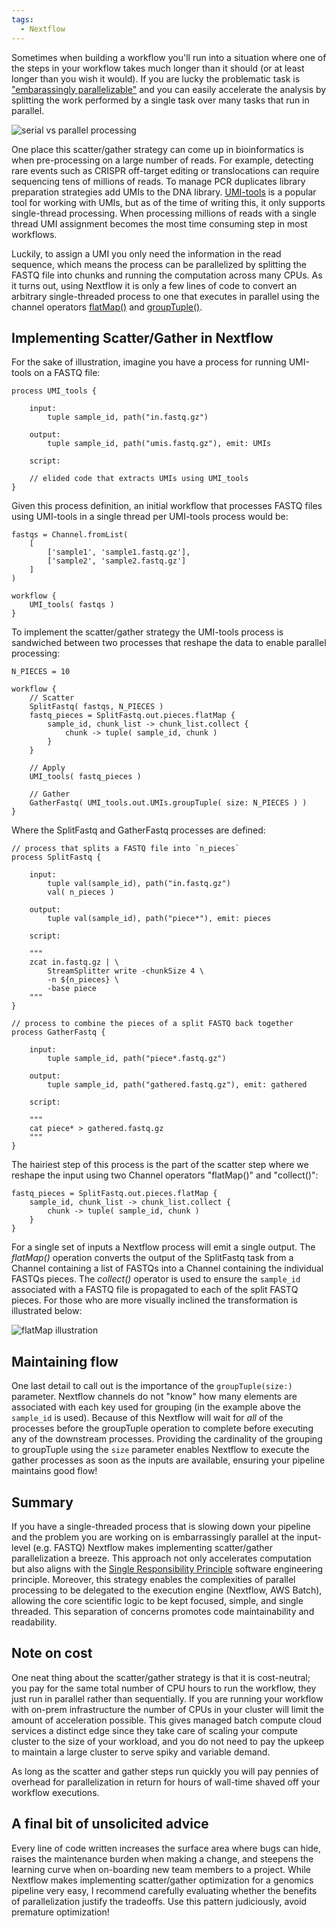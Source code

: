 ```yaml
---
tags:
  - Nextflow
---
```


Sometimes when building a workflow you'll run into a situation where one of the steps in your workflow takes much longer than it should (or at least longer than you wish it would). If you are lucky the problematic task is ["embarassingly parallelizable"](https://en.wikipedia.org/wiki/Embarrassingly_parallel) and you can easily accelerate the analysis by splitting the work performed by a single task over many tasks that run in parallel.

![serial vs parallel processing]({{site.baseurl}}/assets/images/serial_vs_parallel.png)

One place this scatter/gather strategy can come up in bioinformatics is when pre-processing on a large number of reads. For example, detecting rare events such as CRISPR off-target editing or translocations can require sequencing tens of millions of reads. To manage PCR duplicates library preparation strategies add UMIs to the DNA library. [UMI-tools](https://github.com/CGATOxford/UMI-tools) is a popular tool for working with UMIs, but as of the time of writing this, it only supports single-thread processing. When processing millions of reads with a single thread UMI assignment becomes the most time consuming step in most workflows.

Luckily, to assign a UMI you only need the information in the read sequence, which means the process can be parallelized by splitting the FASTQ file into chunks and running the computation across many CPUs. As it turns out, using Nextflow it is only a few lines of code to convert an arbitrary single-threaded process to one that executes in parallel using the channel operators [flatMap()](https://www.nextflow.io/docs/latest/operator.html#flatmap) and [groupTuple()](https://www.nextflow.io/docs/latest/operator.html#grouptuple).

## Implementing Scatter/Gather in Nextflow

For the sake of illustration, imagine you have a process for running UMI-tools on a FASTQ file:

```
process UMI_tools {
    
    input:
        tuple sample_id, path("in.fastq.gz")

    output:
        tuple sample_id, path("umis.fastq.gz"), emit: UMIs

    script:
    
    // elided code that extracts UMIs using UMI_tools
}
```

Given this process definition, an initial workflow that processes FASTQ files using UMI-tools in a single thread per UMI-tools process would be:

```
fastqs = Channel.fromList(
    [
        ['sample1', 'sample1.fastq.gz'],
        ['sample2', 'sample2.fastq.gz']
    ]
)

workflow {
    UMI_tools( fastqs )
}
```

To implement the scatter/gather strategy the UMI-tools process is sandwiched between two processes that reshape the data to enable parallel processing:

```
N_PIECES = 10

workflow {
    // Scatter
    SplitFastq( fastqs, N_PIECES )
    fastq_pieces = SplitFastq.out.pieces.flatMap {
        sample_id, chunk_list -> chunk_list.collect {
            chunk -> tuple( sample_id, chunk )
        }
    }

    // Apply
    UMI_tools( fastq_pieces )

    // Gather
    GatherFastq( UMI_tools.out.UMIs.groupTuple( size: N_PIECES ) )
}
```

Where the SplitFastq and GatherFastq processes are defined:

```
// process that splits a FASTQ file into `n_pieces`
process SplitFastq {

    input:
        tuple val(sample_id), path("in.fastq.gz")
        val( n_pieces )

    output:
        tuple val(sample_id), path("piece*"), emit: pieces

    script:

    """
    zcat in.fastq.gz | \
        StreamSplitter write -chunkSize 4 \
        -n ${n_pieces} \
        -base piece
    """
}

// process to combine the pieces of a split FASTQ back together
process GatherFastq {
    
    input:
        tuple sample_id, path("piece*.fastq.gz")

    output:
        tuple sample_id, path("gathered.fastq.gz"), emit: gathered

    script:
    
    """
    cat piece* > gathered.fastq.gz
    """
}
```

The hairiest step of this process is the part of the scatter step where we reshape the input using two Channel operators "flatMap()" and "collect()":

```
fastq_pieces = SplitFastq.out.pieces.flatMap {
    sample_id, chunk_list -> chunk_list.collect {
        chunk -> tuple( sample_id, chunk )
    }
}
```

For a single set of inputs a Nextflow process will emit a single output. The _flatMap()_ operation converts the output of the SplitFastq task from a Channel containing a list of FASTQs into a Channel containing the individual FASTQs pieces. The _collect()_ operator is used to ensure the `sample_id` associated with a FASTQ file is propagated to each of the split FASTQ pieces. For those who are more visually inclined the transformation is illustrated below:

![flatMap illustration]({{site.baseurl}}/assets/images/nextflow_flatMap.png)

## Maintaining flow

One last detail to call out is the importance of the `groupTuple(size:)` parameter. Nextflow channels do not "know" how many elements are associated with each key used for grouping (in the example above the `sample_id` is used). Because of this Nextflow will wait for _all_ of  the processes before the groupTuple operation to complete before executing any of the downstream processes. Providing the cardinality of the grouping to groupTuple using the `size` parameter enables Nextflow to execute the gather processes as soon as the inputs are available, ensuring your pipeline maintains good flow!

## Summary

If you have a single-threaded process that is slowing down your pipeline and the problem you are working on is embarrassingly parallel at the input-level (e.g. FASTQ) Nextflow makes implementing scatter/gather parallelization a breeze. This approach not only accelerates computation but also aligns with the [Single Responsibility Principle](https://en.wikipedia.org/wiki/Single-responsibility_principle) software engineering principle. Moreover, this strategy enables the complexities of parallel processing to be delegated to the execution engine (Nextflow, AWS Batch), allowing the core scientific logic to be kept focused, simple, and single threaded. This separation of concerns promotes code maintainability and readability.

## Note on cost

One neat thing about the scatter/gather strategy is that it is cost-neutral; you pay for the same total number of CPU hours to run the workflow, they just run in parallel rather than sequentially. If you are running your workflow with on-prem infrastructure the number of CPUs in your cluster will limit the amount of acceleration possible. This gives managed batch compute cloud services a distinct edge since they take care of scaling your compute cluster to the size of your workload, and you do not need to pay the upkeep to maintain a large cluster to serve spiky and variable demand.

As long as the scatter and gather steps run quickly you will pay pennies of overhead for parallelization in return for hours of wall-time shaved off your workflow executions.

## A final bit of unsolicited advice

Every line of code written increases the surface area where bugs can hide, raises the maintenance burden when making a change, and steepens the learning curve when on-boarding new team members to a project. While Nextflow makes implementing scatter/gather optimization for a genomics pipeline very easy, I recommend carefully evaluating whether the benefits of parallelization justify the tradeoffs. Use this pattern judiciously, avoid premature optimization!
